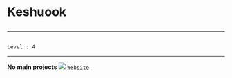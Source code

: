 # Keshuook <hr>
```Level : 4```<hr>
**No main projects**
<img src="https://keshuook.github.io/favicon.ico"></img>
<a href="https://keshuook.github.io/">```Website```</a>
